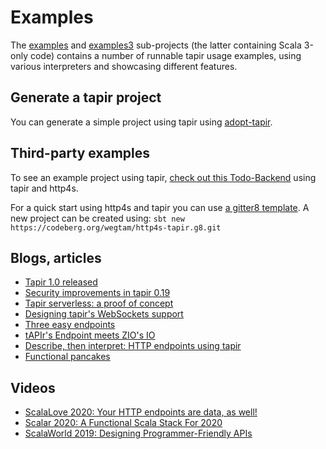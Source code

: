 # Examples

The [examples](https://github.com/softwaremill/tapir/tree/master/examples/src/main/scala/sttp/tapir/examples) and [examples3](https://github.com/softwaremill/tapir/tree/master/examples3/src/main/scala/sttp/tapir/examples3) sub-projects (the latter containing Scala 3-only code) contains a number of runnable tapir usage examples, using various interpreters and showcasing different features.

## Generate a tapir project

You can generate a simple project using tapir using [adopt-tapir](https://adopt-tapir.softwaremill.com).

## Third-party examples

To see an example project using tapir, [check out this Todo-Backend](https://github.com/hejfelix/tapir-http4s-todo-mvc) 
using tapir and http4s.

For a quick start using http4s and tapir you can use [a gitter8 template](https://codeberg.org/wegtam/http4s-tapir.g8).
A new project can be created using: `sbt new https://codeberg.org/wegtam/http4s-tapir.g8.git`

## Blogs, articles

* [Tapir 1.0 released](https://softwaremill.com/tapir-1-0-released/)
* [Security improvements in tapir 0.19](https://softwaremill.com/security-improvements-in-tapir-0-19/)
* [Tapir serverless: a proof of concept](https://blog.softwaremill.com/tapir-serverless-a-proof-of-concept-6b8c9de4d396)
* [Designing tapir's WebSockets support](https://blog.softwaremill.com/designing-tapirs-websockets-support-ff1573166368)
* [Three easy endpoints](https://blog.softwaremill.com/three-easy-endpoints-a6cbd52b0a6e)
* [tAPIr's Endpoint meets ZIO's IO](https://blog.softwaremill.com/tapirs-endpoint-meets-zio-s-io-3278099c5e10)
* [Describe, then interpret: HTTP endpoints using tapir](https://blog.softwaremill.com/describe-then-interpret-http-endpoints-using-tapir-ac139ba565b0)
* [Functional pancakes](https://blog.softwaremill.com/functional-pancakes-cf70023f0dcb)

## Videos

* [ScalaLove 2020: Your HTTP endpoints are data, as well!](https://www.youtube.com/watch?v=yuQNgZgSFIc&t=944s)
* [Scalar 2020: A Functional Scala Stack For 2020](https://www.youtube.com/watch?v=DGlkap5kzGU)
* [ScalaWorld 2019: Designing Programmer-Friendly APIs](https://www.youtube.com/watch?v=I3loMuHnYqw)
